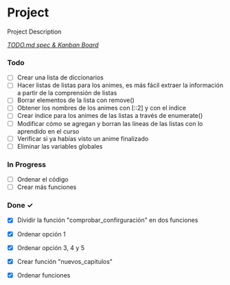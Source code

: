 # Project

Project Description

<em>[TODO.md spec & Kanban Board](https://bit.ly/3fCwKfM)</em>

### Todo

- [ ] Crear una lista de diccionarios  
- [ ] Hacer listas de listas para los animes, es más fácil extraer la información a partir de la comprensión de listas  
- [ ] Borrar elementos de la lista con remove()  
- [ ] Obtener los nombres de los animes con [::2] y con el índice  
- [ ] Crear índice para los animes de las listas a través de enumerate()  
- [ ] Modificar cómo se agregan y borran las líneas de las listas con lo aprendido en el curso  
- [ ] Verificar si ya habías visto un anime finalizado  
- [ ] Eliminar las variables globales  

### In Progress

- [ ] Ordenar el código  
- [ ] Crear más funciones  

### Done ✓

- [x] Dividir la función "comprobar_confirguración" en dos funciones  
- [x] Ordenar opción 1  
- [x] Ordenar opción 3, 4 y 5  
- [x] Crear función "nuevos_capitulos"  
- [x] Ordenar funciones  

